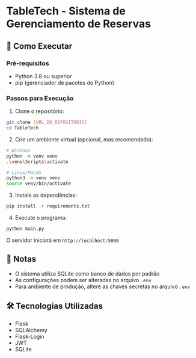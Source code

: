 # TableTech - Sistema de Gerenciamento de Reservas

## 🚀 Como Executar

### Pré-requisitos
- Python 3.8 ou superior
- pip (gerenciador de pacotes do Python)

### Passos para Execução

1. Clone o repositório:
```bash
git clone [URL_DO_REPOSITÓRIO]
cd TableTech
```

2. Crie um ambiente virtual (opcional, mas recomendado):
```bash
# Windows
python -m venv venv
.\venv\Scripts\activate

# Linux/MacOS
python3 -m venv venv
source venv/bin/activate
```

3. Instale as dependências:
```bash
pip install -r requirements.txt
```

4. Execute o programa:
```bash
python main.py
```

O servidor iniciará em `http://localhost:5000`

## 📝 Notas
- O sistema utiliza SQLite como banco de dados por padrão
- As configurações podem ser alteradas no arquivo `.env`
- Para ambiente de produção, altere as chaves secretas no arquivo `.env`

## 🛠️ Tecnologias Utilizadas
- Flask
- SQLAlchemy
- Flask-Login
- JWT
- SQLite 